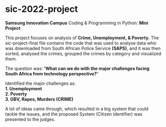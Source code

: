 # sic-2022-project
**Samsung Innovation Campus** Coding &amp; Programming in Python: **Mini Project**

This project focuses on analysis of **Crime, Unemployment, & Poverty.** 
The sic-project-final file contains the code that was used to analyse data whic was downloaded from South African Police Service **(SAPS)**, and it was then sorted, analysed the crimes, grouped the crimes by category and visualized them.

The question was:
**'What can we do with the major challenges facing South Africa from technology perspective?'**

Identified the major challenges as: <br>
**1. Unemployment** <br>
**2. Poverty** <br>
**3. GBV, Rapes, Murders (CRIME)**

A lot of ideas came through, which resulted in a big system that could tackle the issues, and the proposed System (Citizen Identifier) was presented to the judges.
